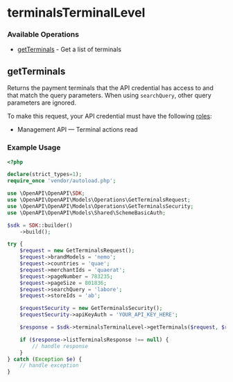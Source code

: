 # terminalsTerminalLevel

### Available Operations

* [getTerminals](#getterminals) - Get a list of terminals

## getTerminals

Returns the payment terminals that the API credential has access to and that match the query parameters. 
When using `searchQuery`, other query parameters are ignored.

To make this request, your API credential must have the following [roles](https://docs.adyen.com/development-resources/api-credentials#api-permissions):
* Management API — Terminal actions read

### Example Usage

```php
<?php

declare(strict_types=1);
require_once 'vendor/autoload.php';

use \OpenAPI\OpenAPI\SDK;
use \OpenAPI\OpenAPI\Models\Operations\GetTerminalsRequest;
use \OpenAPI\OpenAPI\Models\Operations\GetTerminalsSecurity;
use \OpenAPI\OpenAPI\Models\Shared\SchemeBasicAuth;

$sdk = SDK::builder()
    ->build();

try {
    $request = new GetTerminalsRequest();
    $request->brandModels = 'nemo';
    $request->countries = 'quae';
    $request->merchantIds = 'quaerat';
    $request->pageNumber = 783235;
    $request->pageSize = 801836;
    $request->searchQuery = 'labore';
    $request->storeIds = 'ab';

    $requestSecurity = new GetTerminalsSecurity();
    $requestSecurity->apiKeyAuth = 'YOUR_API_KEY_HERE';

    $response = $sdk->terminalsTerminalLevel->getTerminals($request, $requestSecurity);

    if ($response->listTerminalsResponse !== null) {
        // handle response
    }
} catch (Exception $e) {
    // handle exception
}
```
